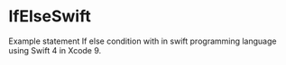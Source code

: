 # IfElseSwift
Example statement If else condition with  in swift programming language using Swift 4 in Xcode 9.
